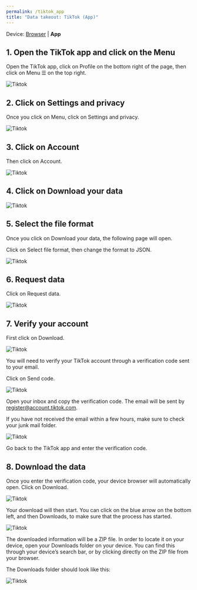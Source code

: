 ```yaml
---
permalink: /tiktok_app
title: "Data takeout: TikTok (App)"
---
```


Device: [Browser](instagram) \| **App**

## 1. Open the TikTok app and click on the Menu

Open the TikTok app, click on Profile on the bottom right of the page,
then click on Menu ☰ on the top right.

![Tiktok](assets/screenshots/tta_1.jpg)

## 2. Click on Settings and privacy

Once you click on Menu, click on Settings and privacy.

![Tiktok](assets/screenshots/tta_2.jpg)

## 3. Click on Account

Then click on Account.

![Tiktok](assets/screenshots/tta_3.jpg)

## 4. Click on Download your data

![Tiktok](assets/screenshots/tta_4.jpg)

## 5. Select the file format

Once you click on Download your data, the following page will open.

Click on Select file format, then change the format to JSON.

![Tiktok](assets/screenshots/tta_5.png)

## 6. Request data

Click on Request data.

![Tiktok](assets/screenshots/tta_6.jpg)

## 7. Verify your account

First click on Download.

![Tiktok](assets/screenshots/tta_7.jpg)

You will need to verify your TikTok account through a verification code
sent to your email.

Click on Send code.

![Tiktok](assets/screenshots/tta_8.jpg)

Open your inbox and copy the verification code. The email will be sent
by register@account.tiktok.com.

If you have not received the email within a few hours, make sure to
check your junk mail folder.

![Tiktok](assets/screenshots/tta_9.jpg)

Go back to the TikTok app and enter the verification code.

## 8. Download the data

Once you enter the verification code, your device browser will
automatically open. Click on Download.

![Tiktok](assets/screenshots/tta_10.jpg)

Your download will then start. You can click on the blue arrow on the
bottom left, and then Downloads, to make sure that the process has
started.

![Tiktok](assets/screenshots/tta_11.png)

The downloaded information will be a ZIP file. In order to locate it on
your device, open your Downloads folder on your device. You can find
this through your device’s search bar, or by clicking directly on the
ZIP file from your browser.

The Downloads folder should look like this:

![Tiktok](assets/screenshots/tta_12.png)
